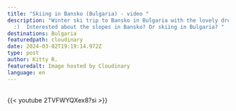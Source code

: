 ```yaml
---
title: "Skiing in Bansko (Bulgaria) - video "
description: "Winter ski trip to Bansko in Bulgaria with the lovely dream team
  :)  Interested about the slopes in Bansko? Or skiing in Bulgaria? "
destinations: Bulgaria
featuredpath: cloudinary
date: 2024-03-02T19:19:14.972Z
type: post
author: Kitty R.
featuredalt: Image hosted by Cloudinary
language: en
---
```

<br>{{< youtube 2TVFWYQXex8?si >}}</br>
